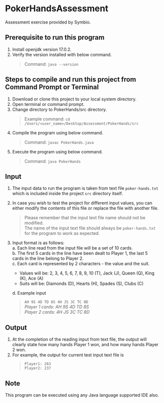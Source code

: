 # PokerHandsAssessment
Assessment exercise provided by Symbio.

## Prerequisite to run this program
1. Install openjdk version 17.0.2.
2. Verify the version installed with below command.
   > Command: ```java --version```

## Steps to compile and run this project from Command Prompt or Terminal
1. Download or clone this project to your local system directory.
2. Open terminal or command prompt.
3. Change directory to PokerHands/src directory.
   > Example command: ```cd /Users/<user_name>/Desktop/Assessment/PokerHands/src```
4. Compile the program using below command.
   > Command: ```javac PokerHands.java```
5. Execute the program using below command.
   > Command: ```java PokerHands```

## Input
1. The input data to run the program is taken from text file ```poker-hands.txt``` which is included inside the project ```src``` directory itself.
2. In case you wish to test the project for different input values, you can either modify the contents of this file or replace the file with another file.
   > Please remember that the input text file name should not be modified.  
   > The name of the input text file should always be ```poker-hands.txt``` for the program to work as expected.
3. Input format is as follows:  
   a. Each line read from the input file will be a set of 10 cards.  
   b. The first 5 cards in the line have been dealt to Player 1, the last 5 cards in the line belong to Player 2.  
   c. Each card is represented by 2 characters - the value and the suit.
      - Values will be: 2, 3, 4, 5, 6, 7, 8, 9, 10 (T), Jack (J), Queen (Q), King (K), Ace (A)
      - Suits will be: Diamonds (D), Hearts (H), Spades (S), Clubs (C)  
   
   d. Example input
      > ```AH 9S 4D TD 8S 4H JS 3C TC 8D```  
      > *Player 1 cards: AH 9S 4D TD 8S*  
      > *Player 2 cards: 4H JS 3C TC 8D*  

## Output
1. At the completion of the reading input from text file, the output will clearly state how many hands Player 1 won, and how many hands Player 2 won.
2. For example, the output for current test input text file is
   > ```Player1: 263```  
   > ```Player2: 237```

## Note
This program can be executed using any Java language supported IDE also.

